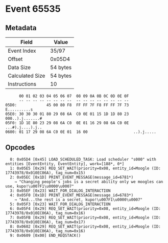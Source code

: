 # Event 65535

## Metadata

| Field           | Value    |
|-----------------|----------|
| Event Index     | 35/97    |
| Offset          | 0x05D4   |
| Data Size       | 54 bytes |
| Calculated Size | 54 bytes |
| Instructions    | 10       |

```
      00 01 02 03 04 05 06 07  08 09 0A 0B 0C 0D 0E 0F
      -- -- -- -- -- -- -- --  -- -- -- -- -- -- -- --
05D0:             45 00 80 F8  FF FF 7F F8 FF FF 7F 73      E..........s
05E0: 30 30 30 01 80 29 08 6A  C0 0E 01 15 1D 1D 80 23  000..).j.......#
05F0: 1D 1E 80 23 29 08 6A C0  0E 01 16 29 08 6A C0 0E  ...#).j....).j..
0600: 01 17 29 08 6A C0 0E 01  16 00                    ..).j.....      
```

## Opcodes

```
  0: 0x05D4 [0x45] LOAD_SCHEDULED_TASK: Load scheduler "s000" with entities [EventEntity, EventEntity], work=[188*, 0*]
  1: 0x05E5 [0x29] REQ_SET_WAIT(priority=0x08, entity_id=Moogle (ID: 17743978/0x010EC06A), tag_num=0x15)
  2: 0x05EC [0x1D] PRINT_EVENT_MESSAGE(message_id=6781*)
    → "Changing people's jobs is a secret ability only we moogles can use, kupo!\u007F1\u0000\u0007"
  3: 0x05EF [0x23] WAIT_FOR_DIALOG_INTERACTION
  4: 0x05F0 [0x1D] PRINT_EVENT_MESSAGE(message_id=6783*)
    → "And...the rest is a secret, kupo!\u007F1\u0000\u0007"
  5: 0x05F3 [0x23] WAIT_FOR_DIALOG_INTERACTION
  6: 0x05F4 [0x29] REQ_SET_WAIT(priority=0x08, entity_id=Moogle (ID: 17743978/0x010EC06A), tag_num=0x16)
  7: 0x05FB [0x29] REQ_SET_WAIT(priority=0x08, entity_id=Moogle (ID: 17743978/0x010EC06A), tag_num=0x17)
  8: 0x0602 [0x29] REQ_SET_WAIT(priority=0x08, entity_id=Moogle (ID: 17743978/0x010EC06A), tag_num=0x16)
  9: 0x0609 [0x00] END_REQSTACK()
```

